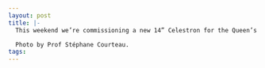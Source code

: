 ```yaml
---
layout: post
title: |-
  This weekend we’re commissioning a new 14” Celestron for the Queen’s Observatory.

  Photo by Prof Stéphane Courteau.
tags: 
---
```

